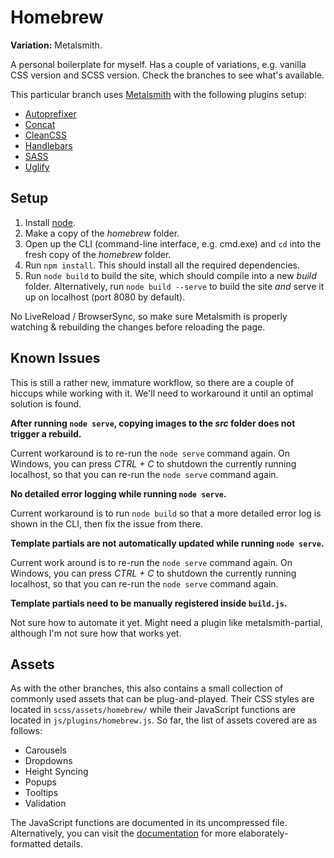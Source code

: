 # Homebrew

**Variation:** Metalsmith.

A personal boilerplate for myself. Has a couple of variations, e.g. vanilla CSS version and SCSS version. Check the branches to see what's available.

This particular branch uses [Metalsmith](http://metalsmith.io) with the following plugins setup:

- [Autoprefixer](https://github.com/postcss/autoprefixer)
- [Concat](https://github.com/aymericbeaumet/metalsmith-concat)
- [CleanCSS](https://github.com/jakubpawlowicz/clean-css)
- [Handlebars](http://handlebarsjs.com/)
- [SASS](http://sass-lang.com/)
- [Uglify](https://github.com/ksmithut/metalsmith-uglify)

## Setup

1. Install [node](http://nodejs.org).
2. Make a copy of the *homebrew* folder.
3. Open up the CLI (command-line interface, e.g. cmd.exe) and `cd` into the fresh copy of the *homebrew* folder.
4. Run `npm install`. This should install all the required dependencies.
5. Run `node build` to build the site, which should compile into a new *build* folder. Alternatively, run `node build --serve` to build the site *and* serve it up on localhost (port 8080 by default).

No LiveReload / BrowserSync, so make sure Metalsmith is properly watching & rebuilding the changes before reloading the page.

## Known Issues

This is still a rather new, immature workflow, so there are a couple of hiccups while working with it. We'll need to workaround it until an optimal solution is found.

**After running `node serve`, copying images to the *src* folder does not trigger a rebuild.**

Current workaround is to re-run the `node serve` command again. On Windows, you can press *CTRL + C* to shutdown the currently running localhost, so that you can re-run the `node serve` command again.

**No detailed error logging while running `node serve`.**

Current workaround is to run `node build` so that a more detailed error log is shown in the CLI, then fix the issue from there.

**Template partials are not automatically updated while running `node serve`.**

Current work around is to re-run the `node serve` command again. On Windows, you can press *CTRL + C* to shutdown the currently running localhost, so that you can re-run the `node serve` command again.

**Template partials need to be manually registered inside `build.js`.**

Not sure how to automate it yet. Might need a plugin like metalsmith-partial, although I'm not sure how that works yet.

## Assets

As with the other branches, this also contains a small collection of commonly used assets that can be plug-and-played. Their CSS styles are located in `scss/assets/homebrew/` while their JavaScript functions are located in `js/plugins/homebrew.js`. So far, the list of assets covered are as follows:

- Carousels
- Dropdowns
- Height Syncing
- Popups
- Tooltips
- Validation

The JavaScript functions are documented in its uncompressed file. Alternatively, you can visit the [documentation](http://hsucherng.github.io/homebrew) for more elaborately-formatted details.